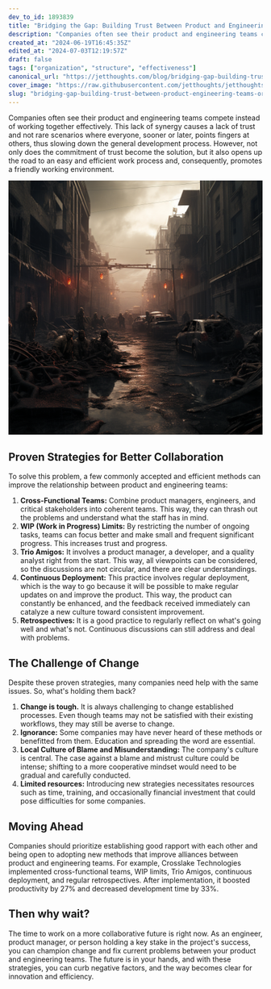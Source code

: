 ```yaml
---
dev_to_id: 1893839
title: "Bridging the Gap: Building Trust Between Product and Engineering Teams"
description: "Companies often see their product and engineering teams compete instead of working together..."
created_at: "2024-06-19T16:45:35Z"
edited_at: "2024-07-03T12:19:57Z"
draft: false
tags: ["organization", "structure", "effectiveness"]
canonical_url: "https://jetthoughts.com/blog/bridging-gap-building-trust-between-product-engineering-teams-organization-structure/"
cover_image: "https://raw.githubusercontent.com/jetthoughts/jetthoughts.github.io/master/static/assets/img/blog/bridging-gap-building-trust-between-product-engineering-teams-organization-structure/cover.png"
slug: "bridging-gap-building-trust-between-product-engineering-teams-organization-structure"
---
```

Companies often see their product and engineering teams compete instead of working together effectively. This lack of synergy causes a lack of trust and not rare scenarios where everyone, sooner or later, points fingers at others, thus slowing down the general development process. However, not only does the commitment of trust become the solution, but it also opens up the road to an easy and efficient work process and, consequently, promotes a friendly working environment.

![Image description](https://raw.githubusercontent.com/jetthoughts/jetthoughts.github.io/master/static/assets/img/blog/bridging-gap-building-trust-between-product-engineering-teams-organization-structure/file_0.png)

Proven Strategies for Better Collaboration
------------------------------------------

To solve this problem, a few commonly accepted and efficient methods can improve the relationship between product and engineering teams:

1.  **Cross-Functional Teams:** Combine product managers, engineers, and critical stakeholders into coherent teams. This way, they can thrash out the problems and understand what the staff has in mind.
2.  **WIP (Work in Progress) Limits:** By restricting the number of ongoing tasks, teams can focus better and make small and frequent significant progress. This increases trust and progress.
3.  **Trio Amigos:** It involves a product manager, a developer, and a quality analyst right from the start. This way, all viewpoints can be considered, so the discussions are not circular, and there are clear understandings.
4.  **Continuous Deployment:** This practice involves regular deployment, which is the way to go because it will be possible to make regular updates on and improve the product. This way, the product can constantly be enhanced, and the feedback received immediately can catalyze a new culture toward consistent improvement.
5.  **Retrospectives:** It is a good practice to regularly reflect on what's going well and what's not. Continuous discussions can still address and deal with problems.

The Challenge of Change
-----------------------

Despite these proven strategies, many companies need help with the same issues. So, what's holding them back?

1.  **Change is tough.** It is always challenging to change established processes. Even though teams may not be satisfied with their existing workflows, they may still be averse to change.
2.  **Ignorance:** Some companies may have never heard of these methods or benefitted from them. Education and spreading the word are essential.
3.  **Local Culture of Blame and Misunderstanding:** The company's culture is central. The case against a blame and mistrust culture could be intense; shifting to a more cooperative mindset would need to be gradual and carefully conducted.
4.  **Limited resources:** Introducing new strategies necessitates resources such as time, training, and occasionally financial investment that could pose difficulties for some companies.

Moving Ahead
------------

Companies should prioritize establishing good rapport with each other and being open to adopting new methods that improve alliances between product and engineering teams. For example, Crosslake Technologies implemented cross-functional teams, WIP limits, Trio Amigos, continuous deployment, and regular retrospectives. After implementation, it boosted productivity by 27% and decreased development time by 33%.

Then why wait?
--------------

The time to work on a more collaborative future is right now. As an engineer, product manager, or person holding a key stake in the project's success, you can champion change and fix current problems between your product and engineering teams. The future is in your hands, and with these strategies, you can curb negative factors, and the way becomes clear for innovation and efficiency.